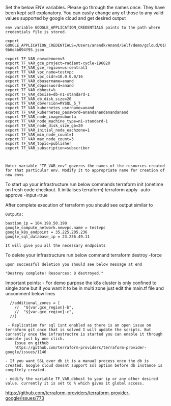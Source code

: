 Set the below ENV variables.
	Please go through the names once. They have been kept self explanatory.
	You can easily change any of those to any valid values supported by google cloud and get desired output

	env variable GOOGLE_APPLICATION_CREDENTIALS points to the path where credentials file is stored.

	export GOOGLE_APPLICATION_CREDENTIALS=/Users/anandk/Anand/Self/demo/gcloud/01Rajesh/secrets/myFirstProject-9b6e4b094f95.json

	export TF_VAR_env=demoenv5
	export TF_VAR_gce_project=radiant-cycle-196820
	export TF_VAR_gce_region=us-central1
	export TF_VAR_vpc_name=testvpc
	export TF_VAR_vpc_cidr=10.0.0.0/16
	export TF_VAR_dbusername=anand
	export TF_VAR_dbpassword=anand
	export TF_VAR_dbhost=%
	export TF_VAR_dbsize=db-n1-standard-1
	export TF_VAR_db_disk_size=20
	export TF_VAR_dbversion=MYSQL_5_7
	export TF_VAR_kubernetes_username=anand
	export TF_VAR_kubernetes_password=anandanandanandanand
	export TF_VAR_node_image=ubuntu
	export TF_VAR_node_machine_type=n1-standard-1
	export TF_VAR_node_disk_size_gb=20
	export TF_VAR_initial_node_eachzone=1
	export TF_VAR_min_node_count=1
	export TF_VAR_max_node_count=3
	export TF_VAR_topic=publisher
	export TF_VAR_subscription=subscriber
	


	Note: variable "TF_VAR_env" governs the names of the resources created for that particular env. Modify it to appropriate name for creation of new envs

To start up your infrastructure run below commands
	terraform init  (onetime on fresh code checkout. It initialises terraform) 
	terraform apply -auto-approve -input=true

After complete execution of terraform you should see output similar to

	Outputs:

	bastion_ip = 104.198.50.198
	google_compute_network.newvpc.name = testvpc
	google_k8s_endpoint = 35.225.205.236
	google_sql_database_ip = 23.236.49.11

	It will give you all the necessary endpoints

To delete your infrastructure run below command
	terraform destroy -force

	upon successful deletion you should see below message at end

	"Destroy complete! Resources: 8 destroyed."



Important points:
	- For demo purpose the k8s cluster is only confined to single zone but if you want it to be in multi zone just edit the main.tf file and uncomment below lines

	  //additional_zones = [
  		//  "${var.gce_region}-b",
  		//  "${var.gce_region}-c",
  	  //]

  	 - Replication for sql isnt enabled as there is an open issue on terraform git once that is solved I will update the scripts. But currently once the infrastructre is started you can enable it through console just by one click.
		Issue on github
		https://github.com/terraform-providers/terraform-provider-google/issues/1146

	- If you want SSL over db it is a manual process once the db is created. Google cloud doesnt support ssl option before db instance is compltely created.

	- modify the variable TF_VAR_dbhost to your ip or any other desired value. currently it is set to % which gives it global access.



https://github.com/terraform-providers/terraform-provider-google/issues/773